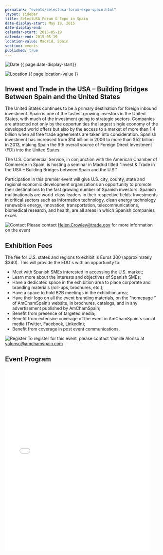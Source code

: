 ```yaml
---
permalink: "events/selectusa-forum-expo-spain.html"
layout: sidebar
title: SelectUSA Forum & Expo in Spain
date-display-start: May 19, 2015
date-display-end:  
calendar-start: 2015-05-19
calendar-end: 2015-05-19
location-value: Madrid, Spain
section: events
published: true
---
```

![Date](https://google.github.io/material-design-icons/action/svg/ic_event_24px.svg "Date") {{ page.date-display-start}}

![Location](http://google.github.io/material-design-icons/social/svg/ic_location_city_24px.svg "Location") {{ page.location-value }}

## Invest and Trade in the USA – Building Bridges Between Spain and the United States

The United States continues to be a primary destination for foreign inbound investment. Spain is one of the fastest growing investors in the United States, with much of the investment going to strategic sectors. Companies are attracted not only by the opportunities the largest single economy of the developed world offers but also by the access to a market of more than 1.4 billion when all free trade agreements are taken into consideration. Spanish investment has increased from $14 billion in 2006 to more than $52 billion in 2013, making Spain the 9th overall source of Foreign Direct Investment (FDI) into the United States.

The U.S. Commercial Service, in conjunction with the American Chamber of Commerce in Spain, is hosting a seminar in Madrid titled "Invest & Trade in the USA – Building Bridges between Spain and the U.S."

Participation in this premier event will give U.S. city, county, state and regional economic development organizations an opportunity to promote their destinations to the fast growing number of Spanish investors. Spanish multinationals are world-class leaders in their respective fields. Investments in critical sectors such as information technology, clean energy technology renewable energy, innovation, transportation, telecommunications, biomedical research, and health, are all areas in which Spanish companies excel.

![Contact](https://google.github.io/material-design-icons/action/svg/ic_question_answer_24px.svg "Contact") Please contact [Helen.Crowley@trade.gov](Helen.Crowley@trade.gov) for more information on the event

## Exhibition Fees

The fee for U.S. states and regions to exhibit is Euros 300 (approximately $340). This will provide the EDO´s with an opportunity to:

* Meet with Spanish SMEs interested in accessing the U.S. market;
* Learn more about the interests and objectives of Spanish SMEs;
* Have a dedicated space in the exhibition area to place corporate and branding materials (roll-ups, brochures, etc.);
* Have a space to hold B2B meetings in the exhibition area;
* Have their logo on all the event branding materials, on the "homepage " of AmChamSpain’s website, in brochures, catalogs, and in any advertisement published by AmChamSpain;
* Benefit from presence of targeted media;
* Benefit from extensive coverage of the event in AmChamSpain´s social media (Twitter, Facebook, LinkedIn);
* Benefit from coverage in post event communications.

![Register](https://google.github.io/material-design-icons/content/svg/ic_send_24px.svg "RSVP") To register for this event, please contact Yamille Alonso at [yalonso@amchamspain.com](yalonso@amchamspain.com)

## Event Program
<iframe src="//www.slideshare.net/slideshow/embed_code/46989029" width="476" height="600" frameborder="0" marginwidth="0" marginheight="0" scrolling="no"></iframe>
